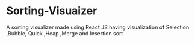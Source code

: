 # Sorting-Visuaizer
A sorting visualizer made using React JS having visualization of Selection ,Bubble, Quick ,Heap ,Merge and Insertion sort
